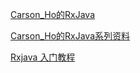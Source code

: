 [Carson_Ho的RxJava](https://www.jianshu.com/u/383970bef0a0)

[Carson_Ho的RxJava系列资料](https://www.jianshu.com/p/a406b94f3188)

[Rxjava 入门教程](https://www.jianshu.com/p/a406b94f3188)

